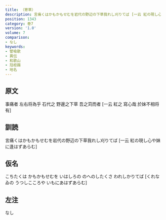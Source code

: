 ```yaml
---
title: （寄草）
description: 言痛くはかもかもせむを岩代の野辺の下草我れし刈りてば [一云 紅の現し心や妹に逢はずあらむ]
position: 1343
category: 巻7
version: '1.0'
volume: 7
comparison:
- なし
keywords:
- 譬喩歌
- 異伝
- 和歌山
- 尫柜蹋
- 地名
---
```


## 原文

事痛者 左右将為乎 石代之 野邊之下草 吾之苅而者 [一云 紅之 寫心哉 於妹不相将有]

## 訓読

言痛くはかもかもせむを岩代の野辺の下草我れし刈りてば [一云 紅の現し心や妹に逢はずあらむ]

## 仮名

こちたくは かもかもせむを いはしろの のへのしたくさ われしかりてば [くれなゐの うつしこころや いもにあはずあらむ]

## 左注

なし
